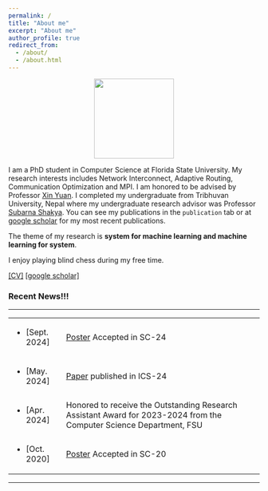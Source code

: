 ```yaml
---
permalink: /
title: "About me"
excerpt: "About me"
author_profile: true
redirect_from: 
  - /about/
  - /about.html
---
```



<div id="header" align="center">
  <img src="https://media.giphy.com/media/0IAPszdB8MMjPxNhFL/giphy.gif" width="160"/>
</div>

I am a PhD student in Computer Science at Florida State University. My research interests includes Network Interconnect, Adaptive Routing, Communication Optimization and MPI. I am honored to be advised by Professor [Xin Yuan](https://www.cs.fsu.edu/~xyuan). I completed my undergraduate from Tribhuvan University, Nepal where my undergraduate research advisor was Professor [Subarna Shakya](http://doece.pcampus.edu.np/index.php/prof-dr-subarna-shakya/).
You can see my publications in the `publication` tab or at [google scholar](https://scholar.google.com/citations?user=MfhWZakAAAAJ&hl=en) for my most recent publications.

The theme of my research is **system for machine learning and machine learning for system**.  

I enjoy playing blind chess during my free time.   


[[CV]](/files/Ram-CV.pdf) [[google scholar]](https://scholar.google.com/citations?user=MfhWZakAAAAJ&hl=en)



### Recent News!!!
---

<table class="news-table" cellpadding=0 cellspacing=0 padding-top=2>
<tr>
    <td> <ul><li><span class="date">[Sept. 2024]</span></li></ul> </td>
    <td class="explanation"> <a href="">Poster</a> Accepted in SC-24 </td>
  </tr>
<tr>
    <td> <ul><li><span class="date">[May. 2024]</span></li></ul> </td>
    <td class="explanation"> <a href="https://dl.acm.org/doi/abs/10.1145/3650200.3656602">Paper</a> published in ICS-24 </td>
  </tr>
<tr>
    <td> <ul><li><span class="date">[Apr. 2024]</span></li></ul> </td>
    <td class="explanation"> Honored to receive the Outstanding Research Assistant Award for 2023-2024 from the Computer Science Department, FSU </td>
  </tr>
<tr>
    <td> <ul><li><span class="date">[Oct. 2020]</span></li></ul> </td>
    <td class="explanation"> <a href="https://par.nsf.gov/servlets/purl/10231745">Poster</a> Accepted in SC-20 </td>
  </tr>
</table>



---


